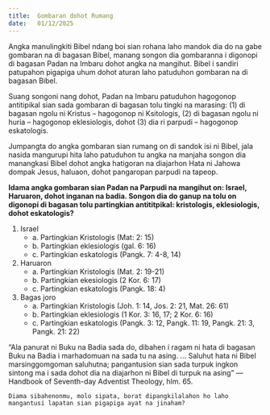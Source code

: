 ```yaml
---
title:  Gombaran dohot Rumang
date:   01/12/2025
---
```


Angka manulingkiti Bibel ndang boi sian rohana laho mandok dia do na gabe gombaran na di bagasan Bibel, manang songon dia gombaranna i digonopi di bagasan Padan na Imbaru dohot angka na mangihut. Bibel i sandiri patupahon pigapiga uhum dohot aturan laho patuduhon gombaran na di bagasan Bibel.

Suang songoni nang dohot, Padan na Imbaru patuduhon hagogonop antitipikal sian sada gombaran di bagasan tolu tingki na marasing: (1) di bagasan ngolu ni Kristus – hagogonop ni Ksitologis, (2) di bagasan ngolu ni huria – hagogonop eklesiologis, dohot (3) dia ri parpudi – hagogonop eskatologis.

Jumpangta do angka gombaran sian rumang on di sandok isi ni Bibel, jala nasida mangurupi hita laho patuduhon tu angka na manjaha songon dia manangkasi Bibel dohot angka hatigoran na diajarhon Hata ni Jahowa dompak Jesus, haluaon, dohot pangaropan parpudi na tapeop.

**Idama angka gombaran sian Padan na Parpudi na mangihut on: Israel, Haruaron, dohot inganan na badia. Songon dia do ganup na tolu on digonopi di bagasan tolu partingkian antititpikal: kristologis, eklesiologis, dohot eskatologis?**

1.	Israel
	- a. Partingkian Kristologis (Mat: 2: 15)
	- b. Partingkian eklesiologis (gal. 6: 16)
	- c. Partingkian eskatologis (Pangk. 7: 4-8, 14)
2.	Haruaron
	- a. Partingkian Kristologis (Mat. 2: 19-21)
	- b. Partingkian ekesiologis (2 Kor. 6: 17)
	- c. Partingkian eskatologis (Pangk. 18: 4)
3.	Bagas joro
	- a. Partingkian Kristologis (Joh. 1: 14, Jos. 2: 21, Mat. 26: 61)
	- b. Partingkian eklesiologis (1 Kor. 3: 16, 17; 2 Kor. 6: 16)
	- c. Partingkian eskatologis (Pangk. 3: 12, Pangk. 11: 19, Pangk. 21: 3, Pangk. 21: 22)

“Ala panurat ni Buku na Badia sada do, dibahen i ragam ni hata di bagasan Buku na Badia i marhadomuan na sada tu na asing. ... Saluhut hata ni Bibel marsinggomgoman saluhutna; pangantusion sian sada turpuk ingkon sintong ma i sada dohot dia na diajarhon ni Bibel di turpuk na asing” —Handbook of Seventh-day Adventist Theology, hlm. 65.

`Diama sibahenonmu, molo sipata, borat dipangkilalahon ho laho mangantusi lapatan sian pigapiga ayat na jinaham?`